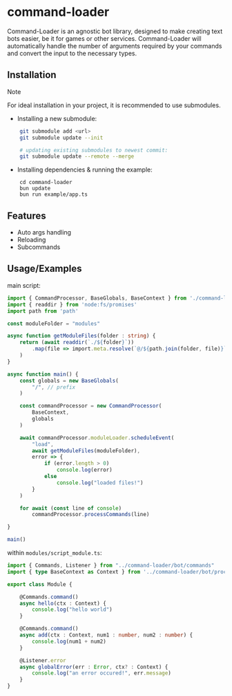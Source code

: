 # command-loader

Command-Loader is an agnostic bot library, designed to make creating text bots easier, be it for games or other services. Command-Loader will automatically handle the number of arguments required by your commands and convert the input to the necessary types.


## Installation

> [!NOTE]
> For ideal installation in your project, it is recommended to use submodules.

- Installing a new submodule: 
```bash
    git submodule add <url>
    git submodule update --init

    # updating existing submodules to newest commit:
    git submodule update --remote --merge
```
- Installing dependencies & running the example:
```
    cd command-loader
    bun update
    bun run example/app.ts
```
## Features

- Auto args handling
- Reloading
- Subcommands


## Usage/Examples

main script:
```typescript
import { CommandProcessor, BaseGlobals, BaseContext } from './command-loader/bot/process_command'
import { readdir } from 'node:fs/promises'
import path from 'path'

const moduleFolder = "modules"

async function getModuleFiles(folder : string) {
    return (await readdir(`./${folder}`))
        .map(file => import.meta.resolve(`@/${path.join(folder, file)}`)
    )
}

async function main() {
    const globals = new BaseGlobals(
        "/", // prefix
    )

    const commandProcessor = new CommandProcessor(
        BaseContext,
        globals
    )

    await commandProcessor.moduleLoader.scheduleEvent(
        "load", 
        await getModuleFiles(moduleFolder), 
        error => {
            if (error.length > 0)
                console.log(error)
            else
                console.log("loaded files!")
        }
    )

    for await (const line of console)
        commandProcessor.processCommands(line)

}

main()
```

within `modules/script_module.ts`:
```typescript
import { Commands, Listener } from "../command-loader/bot/commands"
import { type BaseContext as Context } from '../command-loader/bot/process_command'

export class Module {

    @Commands.command()
    async hello(ctx : Context) {
        console.log("hello world")
    }

    @Commands.command()
    async add(ctx : Context, num1 : number, num2 : number) { 
        console.log(num1 + num2)
    }

    @Listener.error
    async globalError(err : Error, ctx? : Context) { 
        console.log("an error occured!", err.message)
    }
}
```
